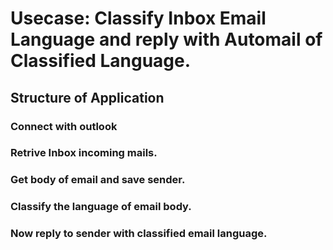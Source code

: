 # Usecase: Classify Inbox Email Language and reply with Automail of Classified Language.

## Structure of Application

### Connect with outlook 
### Retrive Inbox incoming mails.
### Get body of email and save sender.
### Classify the language of email body.
### Now reply to sender with classified email language. 
